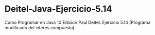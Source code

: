 # Deitel-Java-Ejercicio-5.14
Como Programar en Java 10 Edicion Paul Deitel. Ejercicio 5.14 (Programa modificado del interés compuesto)
